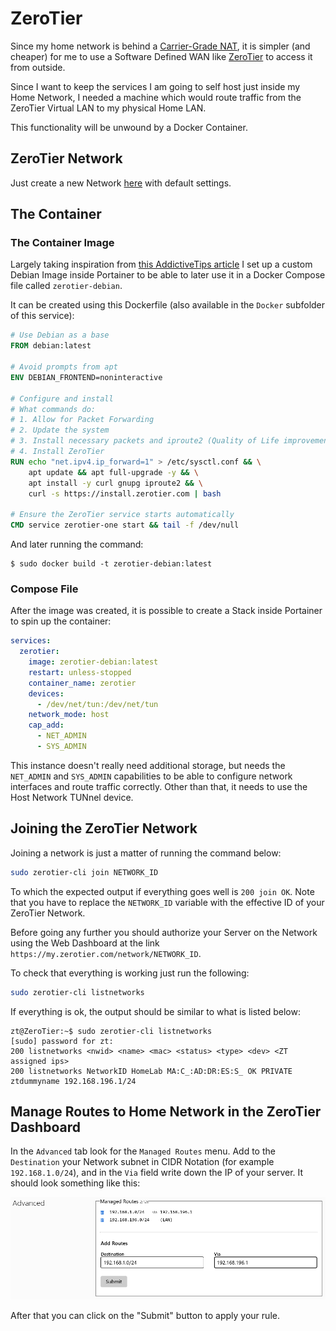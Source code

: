 # ZeroTier

Since my home network is behind a [Carrier-Grade NAT](https://en.wikipedia.org/wiki/Carrier-grade_NAT), it is simpler (and cheaper) for me to use a Software Defined WAN like [ZeroTier](https://www.zerotier.com/product/) to access it from outside.

Since I want to keep the services I am going to self host just inside my Home Network, I needed a machine which would route traffic from the ZeroTier Virtual LAN to my physical Home LAN.

This functionality will be unwound by a Docker Container.

## ZeroTier Network

Just create a new Network [here](https://my.zerotier.com/network) with default settings.

## The Container

### The Container Image

Largely taking inspiration from [this AddictiveTips article](https://www.addictivetips.com/ubuntu-linux-tips/how-to-use-zerotier-in-docker-on-linux/) I set up a custom Debian Image inside Portainer to be able to later use it in a Docker Compose file called `zerotier-debian`.

It can be created using this Dockerfile (also available in the `Docker` subfolder of this service):

```Dockerfile
# Use Debian as a base
FROM debian:latest

# Avoid prompts from apt
ENV DEBIAN_FRONTEND=noninteractive

# Configure and install
# What commands do:
# 1. Allow for Packet Forwarding
# 2. Update the system
# 3. Install necessary packets and iproute2 (Quality of Life improvement)
# 4. Install ZeroTier
RUN echo "net.ipv4.ip_forward=1" > /etc/sysctl.conf && \
    apt update && apt full-upgrade -y && \
    apt install -y curl gnupg iproute2 && \
    curl -s https://install.zerotier.com | bash

# Ensure the ZeroTier service starts automatically
CMD service zerotier-one start && tail -f /dev/null
```

And later running the command:

```shell
$ sudo docker build -t zerotier-debian:latest
```

### Compose File

After the image was created, it is possible to create a Stack inside Portainer to spin up the container:

```yaml
services:
  zerotier:
    image: zerotier-debian:latest
    restart: unless-stopped
    container_name: zerotier
    devices:
      - /dev/net/tun:/dev/net/tun
    network_mode: host
    cap_add:
      - NET_ADMIN
      - SYS_ADMIN
```

This instance doesn't really need additional storage, but needs the `NET_ADMIN` and `SYS_ADMIN` capabilities to be able to configure network interfaces and route traffic correctly. Other than that, it needs to use the Host Network TUNnel device.

## Joining the ZeroTier Network

Joining a network is just a matter of running the command below:

```bash
sudo zerotier-cli join NETWORK_ID
```

To which the expected output if everything goes well is `200 join OK`. Note that you have to replace the `NETWORK_ID` variable with the effective ID of your ZeroTier Network.

Before going any further you should authorize your Server on the Network using the Web Dashboard at the link `https://my.zerotier.com/network/NETWORK_ID`.

To check that everything is working just run the following:

```bash
sudo zerotier-cli listnetworks
```

If everything is ok, the output should be similar to what is listed below:

```console
zt@ZeroTier:~$ sudo zerotier-cli listnetworks
[sudo] password for zt: 
200 listnetworks <nwid> <name> <mac> <status> <type> <dev> <ZT assigned ips>
200 listnetworks NetworkID HomeLab MA:C_:AD:DR:ES:S_ OK PRIVATE ztdummyname 192.168.196.1/24
```

## Manage Routes to Home Network in the ZeroTier Dashboard

In the `Advanced` tab look for the `Managed Routes` menu. Add to the `Destination` your Network subnet in CIDR Notation (for example `192.168.1.0/24`), and in the `Via` field write down the IP of your server. It should look something like this:

![Routes](Routes.png)

After that you can click on the "Submit" button to apply your rule.